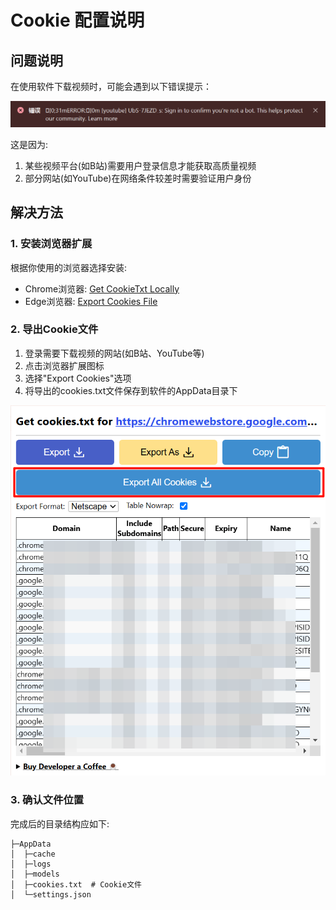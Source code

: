 # Cookie 配置说明

## 问题说明
在使用软件下载视频时，可能会遇到以下错误提示：

![alt text](images/cookies_error.png)

这是因为:
1. 某些视频平台(如B站)需要用户登录信息才能获取高质量视频
2. 部分网站(如YouTube)在网络条件较差时需要验证用户身份

## 解决方法

### 1. 安装浏览器扩展
根据你使用的浏览器选择安装:

- Chrome浏览器: [Get CookieTxt Locally](https://chromewebstore.google.com/detail/get-cookiestxt-locally/cclelndahbckbenkjhflpdbgdldlbecc)
- Edge浏览器: [Export Cookies File](https://microsoftedge.microsoft.com/addons/detail/export-cookies-file/hbglikhfdcfhdfikmocdflffaecbnedo)

### 2. 导出Cookie文件
1. 登录需要下载视频的网站(如B站、YouTube等)
2. 点击浏览器扩展图标
3. 选择"Export Cookies"选项
4. 将导出的cookies.txt文件保存到软件的AppData目录下

![alt text](images/cookies_export.png)

### 3. 确认文件位置
完成后的目录结构应如下:

```
├─AppData
│  ├─cache
│  ├─logs
│  ├─models
│  ├─cookies.txt  # Cookie文件
│  └─settings.json
 
```
